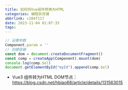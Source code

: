 ```yaml
---
title: 如何将Vue组件转换为HTML
categories: 编程杂货铺
abbrlink: c204f117
date: 2023-11-04 01:07:33
tags:
---
```


```js
// 设置参数
Component.param = ''
// 创建容器
const dom = document.createDocumentFragment()
const comp = createApp(Component).mount(dom)
console.log(comp.$el)
document.getElementById("myId").append(comp.$el)
```

- Vue3 组件转为HTML DOM节点：https://blog.csdn.net/hbiao68/article/details/131563015